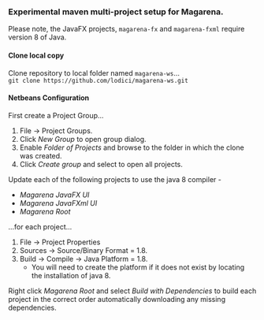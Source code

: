### Experimental maven multi-project setup for Magarena.

Please note, the JavaFX projects, ``magarena-fx`` and ``magarena-fxml`` require version 8 of Java.

#### Clone local copy
Clone repository to local folder named ``magarena-ws``...  
``git clone https://github.com/lodici/magarena-ws.git``  

#### Netbeans Configuration
First create a Project Group...   

1. File -> Project Groups.
2. Click _New Group_ to open group dialog.  
3. Enable _Folder of Projects_ and browse to the folder in which the clone was created.  
4. Click _Create group_ and select to open all projects.

Update each of the following projects to use the java 8 compiler -

- _Magarena JavaFX UI_
- _Magarena JavaFXml UI_
- _Magarena Root_

...for each project...

1. File -> Project Properties
  1. Sources -> Source/Binary Format = 1.8.
  2. Build -> Compile -> Java Platform = 1.8.
     * You will need to create the platform if it does not exist by locating the installation of java 8.  

Right click _Magarena Root_ and select _Build with Dependencies_ to build each project in the correct order automatically downloading any missing dependencies.
